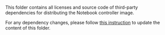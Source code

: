 This folder contains all licenses and source code of third-party dependencies for distributing the Notebook controller image.

For any dependency changes, please follow [this instruction](https://github.com/kubeflow/testing/blob/master/py/kubeflow/testing/go-license-tools/README.md) to update the content of this folder.
